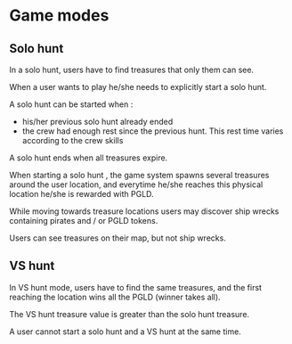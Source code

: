 # Game modes

## Solo hunt

In a solo hunt, users have to find treasures that only them can see.

When a user wants to play he/she needs to explicitly start a solo hunt.

A solo hunt can be started when :
- his/her previous solo hunt already ended
- the crew had enough rest since the previous hunt. This rest time varies according to the crew skills

A solo hunt ends when all treasures expire.

When starting a solo hunt , the game system spawns several treasures around the user location, and everytime he/she reaches this physical location he/she is rewarded with PGLD.

While moving towards treasure locations users may discover ship wrecks containing pirates and / or PGLD tokens.

Users can see treasures on their map, but not ship wrecks.

## VS hunt

In VS hunt mode, users have to find the same treasures, and the first reaching the location wins all the PGLD (winner takes all). 

The VS hunt treasure value is greater than the solo hunt treasure.

A user cannot start a solo hunt and a VS hunt at the same time.

